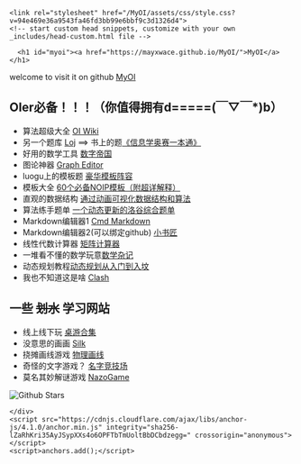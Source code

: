 <!DOCTYPE html>
<html lang="en-US">
  <head>
    <meta charset="UTF-8">
    <meta http-equiv="X-UA-Compatible" content="IE=edge">
    <meta name="viewport" content="width=device-width, initial-scale=1">

<!-- Begin Jekyll SEO tag v2.8.0 -->
<title>MyOI | 随记</title>
<meta name="generator" content="Jekyll v3.9.5" />
<meta property="og:title" content="MyOI" />
<meta property="og:locale" content="en_US" />
<meta name="description" content="随记" />
<meta property="og:description" content="随记" />
<link rel="canonical" href="https://mayxwace.github.io/MyOI/" />
<meta property="og:url" content="https://mayxwace.github.io/MyOI/" />
<meta property="og:site_name" content="MyOI" />
<meta property="og:type" content="website" />
<meta name="twitter:card" content="summary" />
<meta property="twitter:title" content="MyOI" />
<script type="application/ld+json">
{"@context":"https://schema.org","@type":"WebSite","description":"随记","headline":"MyOI","name":"MyOI","url":"https://mayxwace.github.io/MyOI/"}</script>
<!-- End Jekyll SEO tag -->

    <link rel="stylesheet" href="/MyOI/assets/css/style.css?v=94e469e36a9543fa46fd3bb99e6bbf9c3d1326d4">
    <!-- start custom head snippets, customize with your own _includes/head-custom.html file -->

<!-- Setup Google Analytics -->



<!-- You can set your favicon here -->
<!-- link rel="shortcut icon" type="image/x-icon" href="/MyOI/favicon.ico" -->

<!-- end custom head snippets -->

  </head>
  <body>
    <div class="container-lg px-3 my-5 markdown-body">
      

      <h1 id="myoi"><a href="https://mayxwace.github.io/MyOI/">MyOI</a></h1>

<p>welcome to visit it on github  <a href="https://github.com/MAyxWACE/MyOI">MyOI</a></p>

<h2 id="oier必备你值得拥有db">OIer必备！！！（你值得拥有d=====(￣▽￣*)b）</h2>

<ul>
  <li>算法超级大全 <a href="https://oi-wiki.org/">OI Wiki</a></li>
  <li>另一个题库 <a href="https://loj.ac/">Loj</a> ==&gt; 书上的题<a href="https://loj.ac/d/588">《信息学奥赛一本通》</a></li>
  <li>好用的数学工具 <a href="https://zh.numberempire.com/">数字帝国</a></li>
  <li>图论神器 <a href="https://csacademy.com/app/graph_editor/">Graph Editor</a></li>
  <li>luogu上的模板题 <a href="https://www.luogu.com/paste/b7vhgqco">豪华模板阵容</a></li>
  <li>模板大全 <a href="https://www.cnblogs.com/lqhsr/p/11709089.html">60个必备NOIP模板（附超详解释）</a></li>
  <li>直观的数据结构 <a href="https://visualgo.net/zh">通过动画可视化数据结构和算法</a></li>
  <li>算法练手题单 <a href="https://www.luogu.com/article/k1og8xr1">一个动态更新的洛谷综合题单</a></li>
  <li>Markdown编辑器1 <a href="https://www.zybuluo.com/mdeditor">Cmd Markdown</a></li>
  <li>Markdown编辑器2(可以绑定github) <a href="https://markdown.xiaoshujiang.com/">小书匠</a></li>
  <li>线性代数计算器 <a href="https://matrixcalc.org/zh-CN/">矩阵计算器</a></li>
  <li>一堆看不懂的数学玩意<a href="https://www.luogu.com/paste/nnhhar1a">数学杂记</a></li>
  <li>动态规划教程<a href="https://www.luogu.com/article/qkzviqew">动态规划从入门到入坟</a></li>
  <li>我也不知道这是啥 <a href="https://ikuuu.pw/">Clash</a></li>
</ul>

<h2 id="一些-划水-学习网站">一些 <del>划水</del> 学习网站</h2>

<ul>
  <li>线上线下玩 <a href="https://game.hullqin.cn/">桌游合集</a></li>
  <li>没意思的画画 <a href="http://weavesilk.com/">Silk</a></li>
  <li>挠摊画线游戏 <a href="https://www.xiwnn.com/huaxian">物理画线</a></li>
  <li>奇怪的文字游戏？ <a href="https://namerena.github.io/">名字竞技场</a></li>
  <li>莫名其妙解谜游戏 <a href="https://nazo.one-story.cn/">NazoGame</a></li>
</ul>

<p><img src="https://img.shields.io/github/stars/MAyxWACE/MyOI.svg" alt="Github Stars" /></p>


      
    </div>
    <script src="https://cdnjs.cloudflare.com/ajax/libs/anchor-js/4.1.0/anchor.min.js" integrity="sha256-lZaRhKri35AyJSypXXs4o6OPFTbTmUoltBbDCbdzegg=" crossorigin="anonymous"></script>
    <script>anchors.add();</script>
  </body>
</html>
